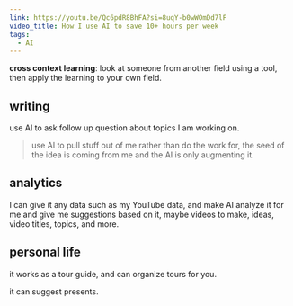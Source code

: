 ```yaml
---
link: https://youtu.be/Qc6pdR8BhFA?si=8uqY-b0wWOmDd7lF
video_title: How I use AI to save 10+ hours per week
tags:
  - AI
---
```

**cross context learning**: look at someone from another field using a tool, then apply the learning to your own field.  

## writing

use AI to ask follow up question about topics I am working on.

> use AI to pull stuff out of me rather than do the work for, the seed of the idea is coming from me and the AI is only augmenting it.

## analytics

I can give it any data such as my YouTube data, and make AI analyze it for me and give me suggestions based on it, maybe videos to make, ideas, video titles, topics, and more.

## personal life

it works as a tour guide, and can organize tours for you.

it can suggest presents.

